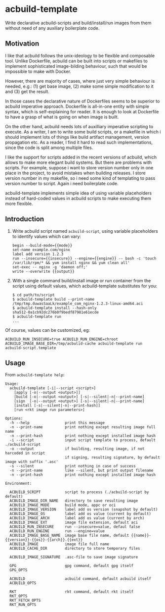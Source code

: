 


acbuild-template
================

Write declarative acbuild-scripts
and build/install/run images from them 
without need of any auxiliary boilerplate code.



Motivation
----------

I like that acbuild follows the unix-ideology to be flexible and composable tool.
Unlike Dockerfile, acbuild can be built into scripts or makefiles 
to implement sophisticated image-bilding behaviour, 
such that would be impossible to make with Docker.

However, there are majority of cases,
where just very simple behaviour is needed, e.g.: 
(1) get base image, (2) make some simple modification to it
and (3) get the result.

In those cases the declarative nature of Dockerfiles
seems to be superior to acbuild imperative approach.
Dockerfile is all-in-one entity with simple syntax,
which is self-explaining for reader.
It is enough to look at Dockerfile to have a 
grasp of what is going on when image is built.

On the other hand, acbuild needs lots of 
auxilliary imperative scripting to execute.
As a writer, I am to write some build scripts, 
or a makefile in which i should implement lots
of things like build artifact management, version propagation etc.
As a reader, I find it hard to read such implementations, 
since the code is split among multiple files.

I like the support for scripts added in the recent versions of acbuild,
which allows to make more elegant build systems.
But there are problems with scripts.
For example, suppose i want to store version number only in one place in the project,
to avoid mistakes when building releases. 
I store version number in my makefile, 
so i need some kind of templating to pass version number to script.
Again i need boilerplate code.

acbuild-template implements simple idea of using 
variable placeholders instead of hard-coded values in acbuild scripts
to make executing them more flexible.



Introduction
------------

1.	Write acbuild script named `acbuild-script`, using variable placeholders to identify values which can vary:

		begin --build-mode={{mode}}
		set-name example.com/nginx
		label add version 1.2.3
		run --insecure={{insecure}} --engine={{engine}} -- bash -c 'touch /var/lib/rpm/* && yum install nginx && yum clean all'
		set-exec -- nginx -g 'daemon off;'
		write --overwrite {{output}}

2.	With a single command build/install image or run container from the script using default values, which acbuild-template substitutes for you:
	
		$ cd path/to/script
		$ acbuild-template build --print-name
		/tmp/tmp.duwasSaaLk/example_com_nginx-1.2.3-linux-amd64.aci
		$ acbuild-template install --hash-only
		sha512-0a1cb92dc276b0f9bedf87981e61ecde
		$ acbuild-template run
		...

Of course, values can be customized, eg: 

	ACBUILD_RUN_INSECURE=true ACBUILD_RUN_ENGINE=chroot ACBUILD_IMAGE_BASE_DIR=/tmp/acbulid-cache acbuild-template run acbuild-script.template



Usage
-----

From `acbuild-template help`:

	Usage:
	  acbuild-template [-i|--script <script>]
	    [apply [-o|--output <output>]]
	    [build [-o|--output <output>] [-s|--silent|-n|--print-name]
	    [sign  [-o|--output <output>] [-s|--silent|-n|--print-name]
	    [install [-s|--silent|-n|--print-hash]]
	    [run <rkt image run parameters>]

	Options:
	  -h --help                print this message
	  -n --print-name          print nothing except resulting image full name
	  -n --print-hash          print nothing except installed image hash
	  -i --script              input script template to process, default ./acbuild-script
	  -o --output              if building, resulting image, if not harcoded in script
	                           if signing, resulting signature, by default image with suffix '.asc'
	  -s --silent              print nothing in case of success
	  -n --print-name          like --silent, but print output filename
	  -n --print-hash          print nothing except installed image hash

	Environment:

	  ACBUILD_SCRIPT           script to process (./acbuild-script by default)
	  ACBUILD_IMAGE_DIR_NAME   directory to save resulting image
	  ACBUILD_IMAGE_MODE       build mode, appc or oci
	  ACBUILD_IMAGE_VERSION    label add os version (snapshot by default)
	  ACBUILD_IMAGE_OS         label add os value (current by default)
	  ACBUILD_IMAGE_ARCH       label add os value (current by arch)
	  ACBUILD_IMAGE_EXT        image file extension, default aci  
	  ACBUILD_RUN_INSECURE     run --insecure=value, defaul false
	  ACBUILD_RUN_ENGINE       run --engine=value
	  ACBUILD_IMAGE_BASE_NAME  image base file name, default {{name}}-{{version}}-{{os}}-{{arch}}.{{ext}}
	  ACBUILD_IMAGE            image file full name
	  ACBUILD_CACHE_DIR        directory to store temporary files
	  
	  ACBUILD_IMAGE_SIGNATURE  .asc-file to save image signature

	  GPG                      gpg command, default gpg itself
	  GPG_OPTS                 

	  ACBUILD                  acbuild command, default acbuild itself
	  ACBUILD_OPTS             

	  RKT                      rkt command, default rkt itself
	  RKT_OPTS                 
	  RKT_FETCH_OPTS           
	  RKT_RUN_OPTS             
